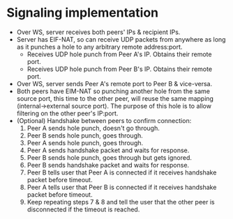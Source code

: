 # Signaling implementation

- Over WS, server receives both peers' IPs & recipient IPs.
- Server has EIF-NAT, so can receive UDP packets from anywhere as long as it punches a hole to any arbitrary remote address:port.
  - Receives UDP hole punch from Peer A's IP. Obtains their remote port.
  - Receives UDP hole punch from Peer B's IP. Obtains their remote port.
- Over WS, server sends Peer A's remote port to Peer B & vice-versa.
- Both peers have EIM-NAT so punching another hole from the same source port, this time to the other peer, will reuse the same mapping (internal->external source port). The purpose of this hole is to allow filtering on the other peer's IP:port.
- (Optional) Handshake between peers to confirm connection:
  1. Peer A sends hole punch, doesn't go through.
  2. Peer B sends hole punch, goes through.
  3. Peer A sends hole punch, goes through.
  4. Peer A sends handshake packet and waits for response.
  5. Peer B sends hole punch, goes through but gets ignored.
  6. Peer B sends handshake packet and waits for response.
  7. Peer B tells user that Peer A is connected if it receives handshake packet before timeout.
  8. Peer A tells user that Peer B is connected if it receives handshake packet before timeout.
  9. Keep repeating steps 7 & 8 and tell the user that the other peer is disconnected if the timeout is reached.
